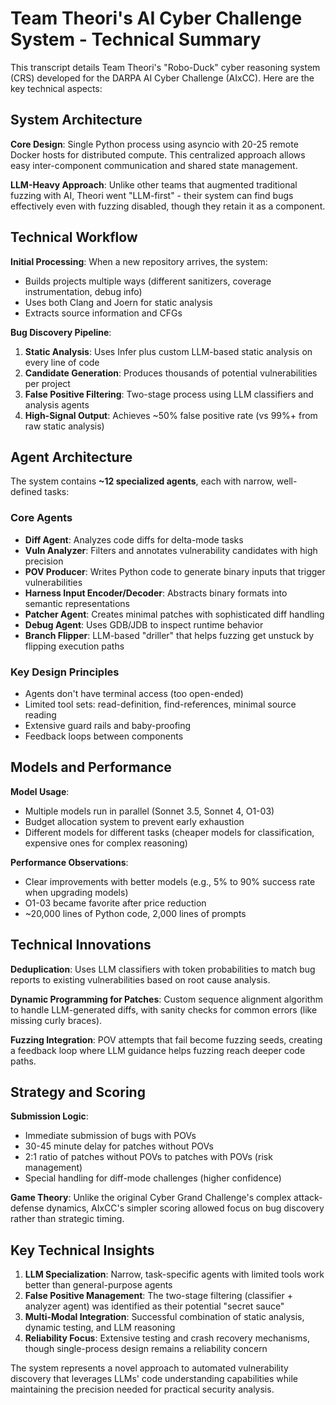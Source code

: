 # Team Theori's AI Cyber Challenge System - Technical Summary

This transcript details Team Theori's "Robo-Duck" cyber reasoning system (CRS) developed for the DARPA AI Cyber Challenge (AIxCC). Here are the key technical aspects:

## System Architecture

**Core Design**: Single Python process using asyncio with 20-25 remote Docker hosts for distributed compute. This centralized approach allows easy inter-component communication and shared state management.

**LLM-Heavy Approach**: Unlike other teams that augmented traditional fuzzing with AI, Theori went "LLM-first" - their system can find bugs effectively even with fuzzing disabled, though they retain it as a component.

## Technical Workflow

**Initial Processing**: When a new repository arrives, the system:
- Builds projects multiple ways (different sanitizers, coverage instrumentation, debug info)
- Uses both Clang and Joern for static analysis
- Extracts source information and CFGs

**Bug Discovery Pipeline**:
1. **Static Analysis**: Uses Infer plus custom LLM-based static analysis on every line of code
2. **Candidate Generation**: Produces thousands of potential vulnerabilities per project
3. **False Positive Filtering**: Two-stage process using LLM classifiers and analysis agents
4. **High-Signal Output**: Achieves ~50% false positive rate (vs 99%+ from raw static analysis)

## Agent Architecture

The system contains **~12 specialized agents**, each with narrow, well-defined tasks:

### Core Agents
- **Diff Agent**: Analyzes code diffs for delta-mode tasks
- **Vuln Analyzer**: Filters and annotates vulnerability candidates with high precision
- **POV Producer**: Writes Python code to generate binary inputs that trigger vulnerabilities
- **Harness Input Encoder/Decoder**: Abstracts binary formats into semantic representations
- **Patcher Agent**: Creates minimal patches with sophisticated diff handling
- **Debug Agent**: Uses GDB/JDB to inspect runtime behavior
- **Branch Flipper**: LLM-based "driller" that helps fuzzing get unstuck by flipping execution paths

### Key Design Principles
- Agents don't have terminal access (too open-ended)
- Limited tool sets: read-definition, find-references, minimal source reading
- Extensive guard rails and baby-proofing
- Feedback loops between components

## Models and Performance

**Model Usage**: 
- Multiple models run in parallel (Sonnet 3.5, Sonnet 4, O1-03)
- Budget allocation system to prevent early exhaustion
- Different models for different tasks (cheaper models for classification, expensive ones for complex reasoning)

**Performance Observations**:
- Clear improvements with better models (e.g., 5% to 90% success rate when upgrading models)
- O1-03 became favorite after price reduction
- ~20,000 lines of Python code, 2,000 lines of prompts

## Technical Innovations

**Deduplication**: Uses LLM classifiers with token probabilities to match bug reports to existing vulnerabilities based on root cause analysis.

**Dynamic Programming for Patches**: Custom sequence alignment algorithm to handle LLM-generated diffs, with sanity checks for common errors (like missing curly braces).

**Fuzzing Integration**: POV attempts that fail become fuzzing seeds, creating a feedback loop where LLM guidance helps fuzzing reach deeper code paths.

## Strategy and Scoring

**Submission Logic**: 
- Immediate submission of bugs with POVs
- 30-45 minute delay for patches without POVs  
- 2:1 ratio of patches without POVs to patches with POVs (risk management)
- Special handling for diff-mode challenges (higher confidence)

**Game Theory**: Unlike the original Cyber Grand Challenge's complex attack-defense dynamics, AIxCC's simpler scoring allowed focus on bug discovery rather than strategic timing.

## Key Technical Insights

1. **LLM Specialization**: Narrow, task-specific agents with limited tools work better than general-purpose agents
2. **False Positive Management**: The two-stage filtering (classifier + analyzer agent) was identified as their potential "secret sauce"
3. **Multi-Modal Integration**: Successful combination of static analysis, dynamic testing, and LLM reasoning
4. **Reliability Focus**: Extensive testing and crash recovery mechanisms, though single-process design remains a reliability concern

The system represents a novel approach to automated vulnerability discovery that leverages LLMs' code understanding capabilities while maintaining the precision needed for practical security analysis.